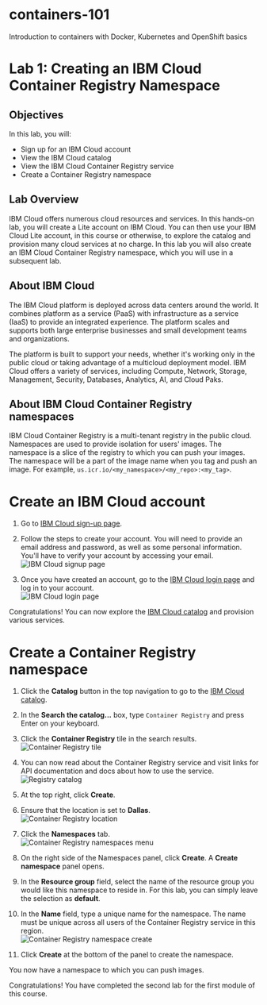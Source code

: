 # containers-101
Introduction to containers with Docker, Kubernetes and OpenShift basics

Lab 1:
Creating an IBM Cloud Container Registry Namespace
==================================================

Objectives
----------

In this lab, you will:

-   Sign up for an IBM Cloud account
-   View the IBM Cloud catalog
-   View the IBM Cloud Container Registry service
-   Create a Container Registry namespace

Lab Overview
------------

IBM Cloud offers numerous cloud resources and services. In this hands-on lab, you will create a Lite account on IBM Cloud. You can then use your IBM Cloud Lite account, in this course or otherwise, to explore the catalog and provision many cloud services at no charge. In this lab you will also create an IBM Cloud Container Registry namespace, which you will use in a subsequent lab.

About IBM Cloud
---------------

The IBM Cloud platform is deployed across data centers around the world. It combines platform as a service (PaaS) with infrastructure as a service (IaaS) to provide an integrated experience. The platform scales and supports both large enterprise businesses and small development teams and organizations.

The platform is built to support your needs, whether it's working only in the public cloud or taking advantage of a multicloud deployment model. IBM Cloud offers a variety of services, including Compute, Network, Storage, Management, Security, Databases, Analytics, AI, and Cloud Paks.

About IBM Cloud Container Registry namespaces
---------------------------------------------

IBM Cloud Container Registry is a multi-tenant registry in the public cloud. Namespaces are used to provide isolation for users' images. The namespace is a slice of the registry to which you can push your images. The namespace will be a part of the image name when you tag and push an image. For example, `us.icr.io/<my_namespace>/<my_repo>:<my_tag>`.

Create an IBM Cloud account
===========================

1.  Go to [IBM Cloud sign-up page](https://cloud.ibm.com/registration?target=%2Fkubernetes%2Fregistry%2Fmain%2Fstart&cm_mmc=Email_Newsletter-_-Developer_Ed%2BTech-_-WW_WW-_-SkillsNetwork-Courses-cc201-17568655&cm_mmca1=000026UJ&cm_mmca2=10006555&cm_mmca3=M12345678&cvosrc=email.Newsletter.M12345678&cvo_campaign=000026UJ&cm_mmc=Email_Newsletter-_-Developer_Ed%2BTech-_-WW_WW-_-SkillsNetwork-Courses-cc201-17568655&cm_mmca1=000026UJ&cm_mmca2=10006555&cm_mmca3=M12345678&cvosrc=email.Newsletter.M12345678&cvo_campaign=000026UJ).

2.  Follow the steps to create your account. You will need to provide an email address and password, as well as some personal information. You'll have to verify your account by accessing your email.\
    ![IBM Cloud signup page](https://cf-courses-data.s3.us.cloud-object-storage.appdomain.cloud/cc201/labs/1a_ContainerRegistry/images/signup-page.png)

3.  Once you have created an account, go to the [IBM Cloud login page](https://cloud.ibm.com/login?cm_mmc=Email_Newsletter-_-Developer_Ed%2BTech-_-WW_WW-_-SkillsNetwork-Courses-cc201-17568655&cm_mmca1=000026UJ&cm_mmca2=10006555&cm_mmca3=M12345678&cvosrc=email.Newsletter.M12345678&cvo_campaign=000026UJ) and log in to your account.\
    ![IBM Cloud login page](https://cf-courses-data.s3.us.cloud-object-storage.appdomain.cloud/cc201/labs/1a_ContainerRegistry/images/login-page.png)

Congratulations! You can now explore the [IBM Cloud catalog](https://cloud.ibm.com/catalog?cm_mmc=Email_Newsletter-_-Developer_Ed%2BTech-_-WW_WW-_-SkillsNetwork-Courses-cc201-17568655&cm_mmca1=000026UJ&cm_mmca2=10006555&cm_mmca3=M12345678&cvosrc=email.Newsletter.M12345678&cvo_campaign=000026UJ) and provision various services.

Create a Container Registry namespace
=====================================

1.  Click the **Catalog** button in the top navigation to go to the [IBM Cloud catalog](https://cloud.ibm.com/catalog?cm_mmc=Email_Newsletter-_-Developer_Ed%2BTech-_-WW_WW-_-SkillsNetwork-Courses-cc201-17568655&cm_mmca1=000026UJ&cm_mmca2=10006555&cm_mmca3=M12345678&cvosrc=email.Newsletter.M12345678&cvo_campaign=000026UJ).

2.  In the **Search the catalog...** box, type `Container Registry` and press Enter on your keyboard.

3.  Click the **Container Registry** tile in the search results.\
    ![Container Registry tile](https://cf-courses-data.s3.us.cloud-object-storage.appdomain.cloud/cc201/labs/1a_ContainerRegistry/images/registry-tile.png)

4.  You can now read about the Container Registry service and visit links for API documentation and docs about how to use the service.\
    ![Registry catalog](https://cf-courses-data.s3.us.cloud-object-storage.appdomain.cloud/cc201/labs/1a_ContainerRegistry/images/registry-catalog.png)

5.  At the top right, click **Create**.

6.  Ensure that the location is set to **Dallas**.\
    ![Container Registry location](https://cf-courses-data.s3.us.cloud-object-storage.appdomain.cloud/cc201/labs/1a_ContainerRegistry/images/registry-location.png)

7.  Click the **Namespaces** tab.\
    ![Container Registry namespaces menu](https://cf-courses-data.s3.us.cloud-object-storage.appdomain.cloud/cc201/labs/1a_ContainerRegistry/images/registry-namespaces-menu.png)

8.  On the right side of the Namespaces panel, click **Create**. A **Create namespace** panel opens.

9.  In the **Resource group** field, select the name of the resource group you would like this namespace to reside in. For this lab, you can simply leave the selection as **default**.

10. In the **Name** field, type a unique name for the namespace. The name must be unique across all users of the Container Registry service in this region.\
    ![Container Registry namespace create](https://cf-courses-data.s3.us.cloud-object-storage.appdomain.cloud/cc201/labs/1a_ContainerRegistry/images/registry-namespace-create.png)

11. Click **Create** at the bottom of the panel to create the namespace.

You now have a namespace to which you can push images.

Congratulations! You have completed the second lab for the first module of this course.

